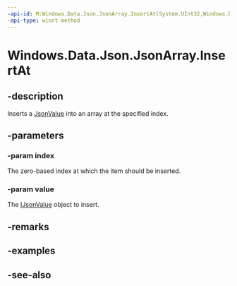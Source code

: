 ```yaml
---
-api-id: M:Windows.Data.Json.JsonArray.InsertAt(System.UInt32,Windows.Data.Json.IJsonValue)
-api-type: winrt method
---
```


<!-- Method syntax
public void InsertAt(System.UInt32 index, Windows.Data.Json.IJsonValue value)
-->

# Windows.Data.Json.JsonArray.InsertAt

## -description
Inserts a [JsonValue](jsonvalue.md) into an array at the specified index.

## -parameters
### -param index
The zero-based index at which the item should be inserted.

### -param value
The [IJsonValue](ijsonvalue.md) object to insert.

## -remarks

## -examples

## -see-also
